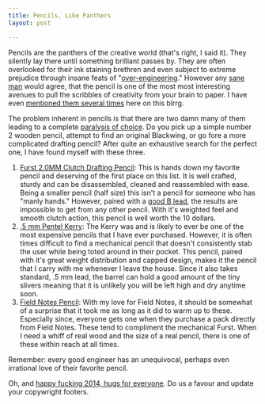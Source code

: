 ```yaml
---
title: Pencils, Like Panthers
layout: post

---
```


Pencils are the panthers of the creative world (that's right, I said it). They silently lay there until something brilliant passes by. They are often overlooked for their ink staining brethren and even subject to extreme prejudice through insane feats of "[over-engineering][1]." However any [sane man][2] would agree, that the pencil is one of the most most interesting avenues to pull the scribbles of creativity from your brain to paper. I have even [mentioned them several times][3] here on this blrrg.

The problem inherent in pencils is that there are two damn many of them leading to a complete [paralysis of choice][4]. Do you pick up a simple number 2 wooden pencil, attempt to find an original Blackwing, or go fore a more complicated drafting pencil? After quite an exhaustive search for the perfect one, I have found myself with these three.

1. [Furst 2.0MM Clutch Drafting Pencil][5]: This is hands down my favorite pencil and deserving of the first place on this list. It is well crafted, sturdy and can be disassembled, cleaned and reassembled with ease. Being a smaller pencil (half size) this isn't a pencil for someone who has "manly hands." However, paired with a [good B lead][8], the results are impossible to get from any other pencil. With it's weighted feel and smooth clutch action, this pencil is well worth the 10 dollars.
2. [.5 mm Pentel Kerry][6]: The Kerry was and is likely to ever be one of the most expensive pencils that I have ever purchased. However, it is often times difficult to find a mechanical pencil that doesn't consistently stab the user while being toted around in their pocket. This pencil, paired with it's great weight distribution and capped design, makes it the pencil that I carry with me whenever I leave the house. Since it also takes standard, .5 mm lead, the barrel can hold a good amount of the tiny slivers meaning that it is unlikely you will be left high and dry anytime soon.
3. [Field Notes Pencil][7]: With my love for Field Notes, it should be  somewhat of a surprise that it took me as long as it did to warm up to these. Especially since, everyone gets one when they purchase a pack directly from Field Notes. These tend to compliment the mechanical Furst. When I need a whiff of real wood and the size of a real pencil, there is one of these within reach at all times.

Remember: every good engineer has an unequivocal, perhaps even irrational love of their favorite pencil.

Oh, and [happy fucking 2014, hugs for everyone][9]. Do us a favour and update your copywright footers.

[1]: http://www.pencilrevolution.com/2005/12/russian-space-pen/
[2]: https://en.wikipedia.org/wiki/Walter_White_(Breaking_Bad)
[3]: http://cloudbacon.com/2012/08/29/A-Programmers-Journal
[4]: http://www.jetpens.com/Pencils/ct/1319
[5]: http://www.projectno8.com/products/drafting-pencil-green?category=274
[6]: http://www.pentel.com/store/sharp-kerry-mechanical-pencil
[7]: http://fieldnotesbrand.com/shop/
[8]: http://www.jetpens.com/Uni-Lead-Holder-Refill-2-mm-B-Pack-of-6/pd/1577
[9]: https://gimmebar.com/view/528bbed3aac422ce02000015/big
